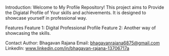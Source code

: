 Introduction:
Welcome to My Profile Repository! This project aims to Provide the Digiatal Profile of Your skills and achievements. It is designed to showcase yourself in professional way.

Features
Feature 1: Digital Professional Profile
Feature 2: Another way of showcasing the skills.

Contact
Author: Bhagavan Rajana
Email: bhagavanrajana6875@gmail.com
LinkedIn: www.linkedin.com/in/bhagavan-rajana-13706717a


